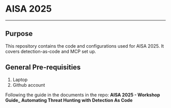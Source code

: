 # AISA 2025

---
## Purpose
This repository contains the code and configurations used for AISA 2025. It covers detection-as-code and MCP set up.

## General Pre-requisities
1. Laptop
2. Github account

Following the guide in the documents in the repo: **AISA 2025 - Workshop Guide_ Automating Threat Hunting with Detection As Code**
